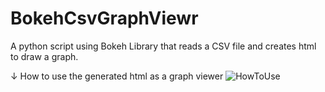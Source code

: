 # BokehCsvGraphViewr
A python script using Bokeh Library that reads a CSV file and creates html to draw a graph.

↓ How to use the generated html as a graph viewer
![HowToUse](https://github.com/SKMAAX/BokehCsvGraphViewr/blob/main/HowToUse.gif)
